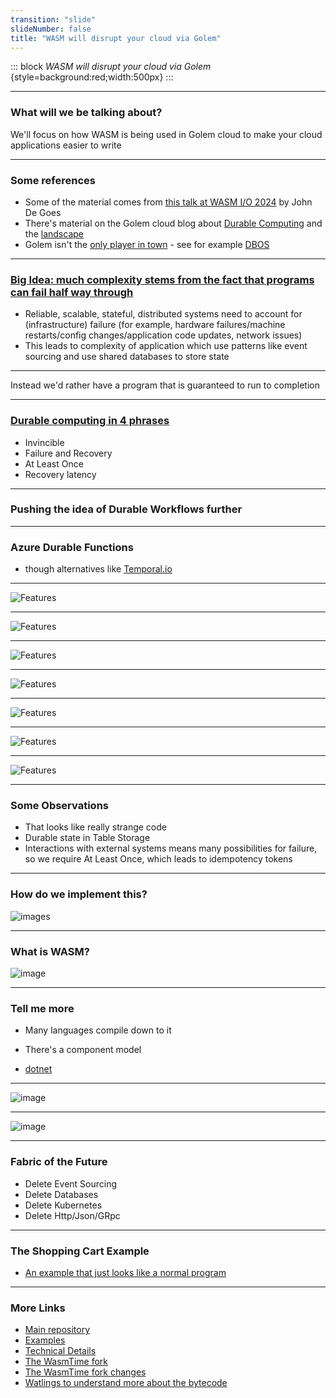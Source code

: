 ```yaml
---
transition: "slide"
slideNumber: false
title: "WASM will disrupt your cloud via Golem"
---
```


::: block
*WASM will disrupt your cloud via Golem* {style=background:red;width:500px}
:::

---

### What will we be talking about?

We'll focus on how WASM is being used in Golem cloud to make your cloud applications easier to write

---

### Some references

- Some of the material comes from [this talk at WASM I/O 2024](https://www.youtube.com/watch?v=fHPYetd3q2g) by John De Goes
- There's material on the Golem cloud blog about [Durable Computing](https://www.golem.cloud/post/what-is-durable-computing) and the [landscape](https://www.golem.cloud/post/the-emerging-landscape-of-durable-computing)
- Golem isn't the [only player in town](https://a16z.com/the-modern-transactional-stack/) - see for example [DBOS](https://www.golem.cloud/post/exploring-the-potential-of-stonebreaker-s-new-dbos)

---

### [Big Idea: much complexity stems from the fact that programs can fail half way through](https://www.youtube.com/watch?v=sDIXdVjJFN8&t=170s)

- Reliable, scalable, stateful, distributed systems need to account for (infrastructure) failure (for example, hardware failures/machine restarts/config changes/application code updates, network issues)
- This leads to complexity of application which use patterns like event sourcing and use shared databases to store state

---

Instead we'd rather have a program that is guaranteed to run to completion

---

### [Durable computing in 4 phrases](https://www.golem.cloud/post/what-is-durable-computing)

- Invincible
- Failure and Recovery
- At Least Once
- Recovery latency

---

### Pushing the idea of Durable Workflows further

---

### Azure Durable Functions

- though alternatives like [Temporal.io](https://temporal.io/)

---

![Features](images/default-project.png)

---

![Features](images/start.png)

---

![Features](images/first-call.png)

---

![Features](images/into-first.png)

---

![Features](images/into-second.png)

---

![Features](images/keeps-state.png)

---

![Features](images/storage.png)

---

### Some Observations

- That looks like really strange code
- Durable state in Table Storage
- Interactions with external systems means many possibilities for failure, so we require At Least Once, which leads to idempotency tokens

---

### How do we implement this?

![images](images/secret-sauce.png)

---

### What is WASM?

![image](images/wasm.png)

---

### Tell me more

- Many languages compile down to it
- There's a component model

- [dotnet](https://devblogs.microsoft.com/dotnet/extending-web-assembly-to-the-cloud/)

---

![image](images/mural.png)

---

![image](images/how.png)

---

### Fabric of the Future

- Delete Event Sourcing
- Delete Databases
- Delete Kubernetes
- Delete Http/Json/GRpc

---

### The Shopping Cart Example

- [An example that just looks like a normal program](https://github.com/golemcloud/golem-examples/blob/main/examples/scala2/scala2-shopping-cart/src/main/scala/example/main.scala)

---

### More Links

- [Main repository](https://github.com/golemcloud/golem)
- [Examples](https://github.com/golemcloud/golem-examples)
- [Technical Details](https://learn.golem.cloud/docs/technical-details)
- [The WasmTime fork](https://github.com/golemcloud/wasmtime/tree/golem-wasmtime-17)
- [The WasmTime fork changes](https://github.com/bytecodealliance/wasmtime/compare/main...golemcloud:wasmtime:golem-wasmtime-17)
- [Watlings to understand more about the bytecode](https://github.com/EmNudge/watlings)

